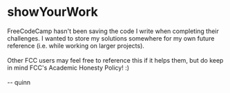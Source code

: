 # showYourWork
FreeCodeCamp hasn't been saving the code I write when completing their challenges. I wanted to store my solutions somewhere for my own future reference (i.e. while working on larger projects).<br>
<br>
Other FCC users may feel free to reference this if it helps them, but do keep in mind FCC's Academic Honesty Policy! :)<br>
<br>
-- quinn
